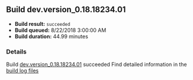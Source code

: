 ## Build dev.version_0.18.18234.01
- **Build result:** `succeeded`
- **Build queued:** 8/22/2018 3:00:00 AM
- **Build duration:** 44.99 minutes
### Details
Build [dev.version_0.18.18234.01](https://winappstudio.visualstudio.com/web/build.aspx?pcguid=a4ef43be-68ce-4195-a619-079b4d9834c2&builduri=vstfs%3a%2f%2f%2fBuild%2fBuild%2f26128) succeeded
Find detailed information in the [build log files](https://uwpctdiags.blob.core.windows.net/buildlogs/dev.version_0.18.18234.01_logs.zip)
